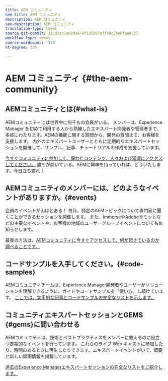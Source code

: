 ```yaml
---
title: AEM コミュニティ
seo-title: AEM コミュニティ
description: AEM コミュニティ
seo-description: AEM コミュニティ
translation-type: tm+mt
source-git-commit: 315d1ac1a00da474f535087eff49c2be8fee8c37
workflow-type: tm+mt
source-wordcount: '330'
ht-degree: 33%

---
```



# AEM コミュニティ {#the-aem-community}

## AEMコミュニティとは{#what-is}

AEMコミュニティには世界中に何千もの会員がいる。 メンバーは、Experience Manager を初めて利用する人から熟練したエキスパート開発者や管理者まで、多岐にわたります。AEMの機能に関する質問から、開発の質問まで、お客様を支援します。 内外のエキスパートユーザーとともに定期的なエキスパートセッションを開催して、サンプル、記事、チュートリアルの作成を支援しています。

[今すぐコミュニティに参加して、優れたコンテンツ、人々および知識にアクセスしてください。](https://forums.adobe.com/community/experience-cloud/marketing-cloud/experience-manager) 誰もが開いている。AEMに興味を持っていれば、どういたします。今日立ち寄れ！

## AEMコミュニティのメンバーには、どのようなイベントがありますか。{#events}

会員のイベントが山ほどある！ 毎月、特定のAEMトピックについて専門家に聞くことができるセッションを開催します。 また、[Immerse](http://help-forums.adobe.com/content/adobeforums/en/experience-manager-forum/adobe-experience-manager.topic.html/forum__fb7p-the_immerseagendai.html)や[Adobeサミット](http://summit.adobe.com/na/?promoid=6JMR7JQY&amp;mv=other)などの主要なイベントや、お客様の地域のユーザーグループイベントについてもお知らせします。

最善の方法は、[AEMコミュニティに今すぐアクセスして、何が起きているのか調べることです。](http://help-forums.adobe.com/content/adobeforums/en/experience-manager-forum/adobe-experience-manager.html)

## コードサンプルを入手してください。{#code-samples}

AEMコミュニティチームは、Experience Manager開発者やユーザーがソリューションを理解できるように、ガイドやコードサンプルを「使い方」し続けています。 [ここでは、実用的な記事とコードサンプルの完全なリストを示します。](https://helpx.adobe.com/jp/experience-manager/topics/how-to.html)

## コミュニティエキスパートセッションとGEMS {#gems}に問い合わせる

AEMコミュニティは、技術とベストプラクティスをメンバーに教えるのに役立つ定期的なイベントを行っています。 これらのライブ Web キャストに参加したり、時間のあるときに再生したりできます。エキスパートイベントがいて、概要と新しい録画情報も掲載しています。

[過去のExperience Managerエキスパートセッションの完全なリストをご紹介します。](https://helpx.adobe.com/experience-manager/kt/eseminars/ask-the-expert/atace-index.html)

